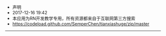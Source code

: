 - 声明
- 2017-12-16 19:42
- 本应用为RN开发教学专用，所有资源都来自于互联网第三方搜索
- https://codeload.github.com/SemperChen/tianxiashuge/zip/master
---
